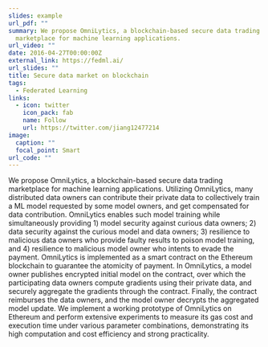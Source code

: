 ```yaml
---
slides: example
url_pdf: ""
summary: We propose OmniLytics, a blockchain-based secure data trading
  marketplace for machine learning applications.
url_video: ""
date: 2016-04-27T00:00:00Z
external_link: https://fedml.ai/
url_slides: ""
title: Secure data market on blockchain
tags:
  - Federated Learning
links:
  - icon: twitter
    icon_pack: fab
    name: Follow
    url: https://twitter.com/jiang12477214
image:
  caption: ""
  focal_point: Smart
url_code: ""
---
```

We propose OmniLytics, a blockchain-based secure data trading marketplace for machine learning applications. Utilizing OmniLytics, many distributed data owners can contribute their private data to collectively train a ML model requested by some model owners, and get compensated for data contribution. OmniLytics enables such model training while simultaneously providing 1) model security against curious data owners; 2) data security against the curious model and data owners; 3) resilience to malicious data owners who provide faulty results to poison model training, and 4) resilience to malicious model owner who intents to evade the payment. OmniLytics is implemented as a smart contract on the Ethereum blockchain to guarantee the atomicity of payment. In OmniLytics, a model owner publishes encrypted initial model on the contract, over which the participating data owners compute gradients using their private data, and securely aggregate the gradients through the contract. Finally, the contract reimburses the data owners, and the model owner decrypts the aggregated model update. We implement a working prototype of OmniLytics on Ethereum and perform extensive experiments to measure its gas cost and execution time under various parameter combinations, demonstrating its high computation and cost efficiency and strong practicality.